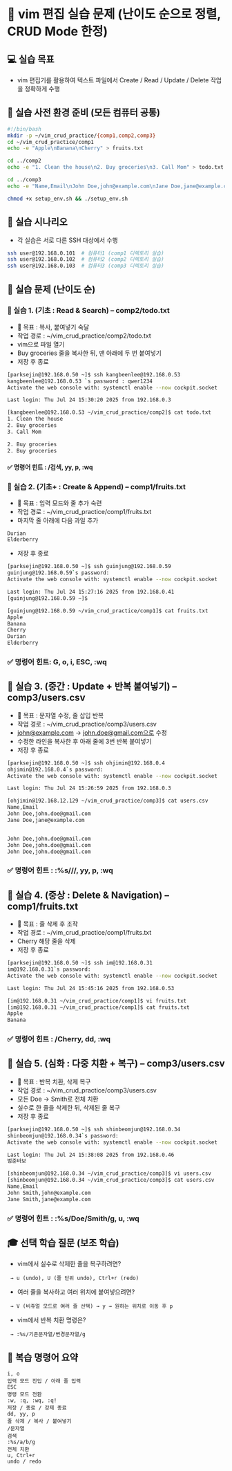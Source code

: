 # 🧪 vim 편집 실습 문제 (난이도 순으로 정렬, CRUD Mode 한정)
## 💻 실습 목표
- vim 편집기를 활용하여 텍스트 파일에서 Create / Read / Update / Delete 작업을 정확하게 수행

## 📁 실습 사전 환경 준비 (모든 컴퓨터 공통)
```bash
#!/bin/bash
mkdir -p ~/vim_crud_practice/{comp1,comp2,comp3}
cd ~/vim_crud_practice/comp1
echo -e "Apple\nBanana\nCherry" > fruits.txt

cd ../comp2
echo -e "1. Clean the house\n2. Buy groceries\n3. Call Mom" > todo.txt

cd ../comp3
echo -e "Name,Email\nJohn Doe,john@example.com\nJane Doe,jane@example.com" > users.csv

chmod +x setup_env.sh && ./setup_env.sh
```
## 🧭 실습 시나리오
- 각 실습은 서로 다른 SSH 대상에서 수행
```bash
ssh user@192.168.0.101  # 컴퓨터1 (comp1 디렉토리 실습)
ssh user@192.168.0.102  # 컴퓨터2 (comp2 디렉토리 실습)
ssh user@192.168.0.103  # 컴퓨터3 (comp3 디렉토리 실습)
```
## 🔧 실습 문제 (난이도 순)

### 🔹 실습 1. (기초 : Read & Search) – comp2/todo.txt
- 🔧 목표 : 복사, 붙여넣기 숙달
- 작업 경로 : ~/vim_crud_practice/comp2/todo.txt
- vim으로 파일 열기
- Buy groceries 줄을 복사한 뒤, 맨 아래에 두 번 붙여넣기
- 저장 후 종료
```bash
[parksejin@192.168.0.50 ~]$ ssh kangbeenlee@192.168.0.53
kangbeenlee@192.168.0.53 `s password : qwer1234
Activate the web console with: systemctl enable --now cockpit.socket

Last login: Thu Jul 24 15:30:20 2025 from 192.168.0.3
```
```bash
[kangbeenlee@192.168.0.53 ~/vim_crud_practice/comp2]$ cat todo.txt
1. Clean the house
2. Buy groceries
3. Call Mom

2. Buy groceries
2. Buy groceries
```

#### ✅ 명령어 힌트 : /검색, yy, p, :wq

### 🔹 실습 2. (기초+ : Create & Append) – comp1/fruits.txt
- 🔧 목표 : 입력 모드와 줄 추가 숙련
- 작업 경로 : ~/vim_crud_practice/comp1/fruits.txt
- 마지막 줄 아래에 다음 과일 추가
```
Durian  
Elderberry
```
- 저장 후 종료
```bash
[parksejin@192.168.0.50 ~]$ ssh guinjung@192.168.0.59
guinjung@192.168.0.59`s password: 
Activate the web console with: systemctl enable --now cockpit.socket

Last login: Thu Jul 24 15:27:16 2025 from 192.168.0.41
[guinjung@192.168.0.59 ~]$ 
```
```bash
[guinjung@192.168.0.59 ~/vim_crud_practice/comp1]$ cat fruits.txt 
Apple
Banana
Cherry
Durian
Elderberry
```
### ✅ 명령어 힌트: G, o, i, ESC, :wq
## 🔹 실습 3. (중간 : Update + 반복 붙여넣기) – comp3/users.csv
- 🔧 목표 : 문자열 수정, 줄 삽입 반복
- 작업 경로 : ~/vim_crud_practice/comp3/users.csv
- john@example.com → john.doe@gmail.com으로 수정
- 수정한 라인을 복사한 후 아래 줄에 3번 반복 붙여넣기
- 저장 후 종료
```bash
[parksejin@192.168.0.50 ~]$ ssh ohjimin@192.168.0.4
ohjimin@192.168.0.4`s password: 
Activate the web console with: systemctl enable --now cockpit.socket

Last login: Thu Jul 24 15:26:59 2025 from 192.168.0.3
```
```bash
[ohjimin@192.168.12.129 ~/vim_crud_practice/comp3]$ cat users.csv 
Name,Email
John Doe,john.doe@gmail.com
Jane Doe,jane@example.com


John Doe,john.doe@gmail.com
John Doe,john.doe@gmail.com
John Doe,john.doe@gmail.com
```

### ✅ 명령어 힌트 : :%s///, yy, p, :wq

## 🔹 실습 4. (중상 : Delete & Navigation) – comp1/fruits.txt
- 🔧 목표 : 줄 삭제 후 조작
- 작업 경로 : ~/vim_crud_practice/comp1/fruits.txt
- Cherry 해당 줄을 삭제
- 저장 후 종료
```bash
[parksejin@192.168.0.50 ~]$ ssh im@192.168.0.31
im@192.168.0.31`s password: 
Activate the web console with: systemctl enable --now cockpit.socket

Last login: Thu Jul 24 15:45:16 2025 from 192.168.0.53
```
```bash
[im@192.168.0.31 ~/vim_crud_practice/comp1]$ vi fruits.txt 
[im@192.168.0.31 ~/vim_crud_practice/comp1]$ cat fruits.txt 
Apple
Banana
```
### ✅ 명령어 힌트 : /Cherry, dd, :wq
## 🔹 실습 5. (심화 : 다중 치환 + 복구) – comp3/users.csv
- 🔧 목표 : 반복 치환, 삭제 복구
- 작업 경로 : ~/vim_crud_practice/comp3/users.csv
- 모든 Doe → Smith로 전체 치환
- 실수로 한 줄을 삭제한 뒤, 삭제된 줄 복구
- 저장 후 종료
```bash
[parksejin@192.168.0.50 ~]$ ssh shinbeomjun@192.168.0.34
shinbeomjun@192.168.0.34`s password: 
Activate the web console with: systemctl enable --now cockpit.socket

Last login: Thu Jul 24 15:38:08 2025 from 192.168.0.46
범준바보
```
```bash
[shinbeomjun@192.168.0.34 ~/vim_crud_practice/comp3]$ vi users.csv 
[shinbeomjun@192.168.0.34 ~/vim_crud_practice/comp3]$ cat users.csv 
Name,Email
John Smith,john@example.com
Jane Smith,jane@example.com
```
### ✅ 명령어 힌트 : :%s/Doe/Smith/g, u, :wq
## 🎓 선택 학습 질문 (보조 학습)
- vim에서 실수로 삭제한 줄을 복구하려면?
```
 → u (undo), U (줄 단위 undo), Ctrl+r (redo)
```
- 여러 줄을 복사하고 여러 위치에 붙여넣으려면?
```
 → V (비쥬얼 모드로 여러 줄 선택) → y → 원하는 위치로 이동 후 p
```
- vim에서 반복 치환 명령은?
```
 → :%s/기존문자열/변경문자열/g
```
## 📎 복습 명령어 요약
```
i, o
입력 모드 진입 / 아래 줄 입력
ESC
명령 모드 전환
:w, :q, :wq, :q!
저장 / 종료 / 강제 종료
dd, yy, p
줄 삭제 / 복사 / 붙여넣기
/문자열
검색
:%s/a/b/g
전체 치환
u, Ctrl+r
undo / redo
```